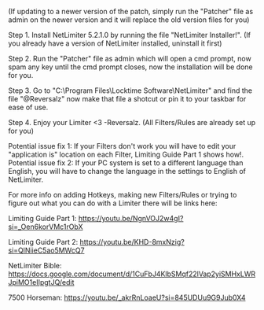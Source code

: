 (If updating to a newer version of the patch, simply run the "Patcher" file as admin on the newer version and it will replace the old version files for you)

Step 1. Install NetLimiter 5.2.1.0 by running the file "NetLimiter Installer!". (If you already have a version of NetLimiter installed, uninstall it first)

Step 2. Run the "Patcher" file as admin which will open a cmd prompt, now spam any key until the cmd prompt closes, now the installation will be done for you. 

Step 3. Go to "C:\Program Files\Locktime Software\NetLimiter" and find the file "@Reversalz" now make that file a shotcut or pin it to your taskbar for ease of use.

Step 4. Enjoy your Limiter <3 -Reversalz. (All Filters/Rules are already set up for you)

Potential issue fix 1: If your Filters don't work you will have to edit your "application is" location on each Filter, Limiting Guide Part 1 shows how!.
Potential issue fix 2: If your PC system is set to a different language than English, you will have to change the language in the settings to English of NetLimiter.


For more info on adding Hotkeys, making new Filters/Rules or trying to figure out what you can do with a Limiter there will be links here:

Limiting Guide Part 1: https://youtu.be/NgnVOJ2w4gI?si=_Oen6korVMc1rObX

Limiting Guide Part 2: https://youtu.be/KHD-8mxNzig?si=QlNiieC5ao5MWcQ7

NetLimiter Bible: https://docs.google.com/document/d/1CuFbJ4KlbSMqf22lVap2yiSMHxLWRJpiMO1eIIpgtJQ/edit

7500 Horseman: https://youtu.be/_akrRnLoaeU?si=845UDUu9G9Jub0X4
